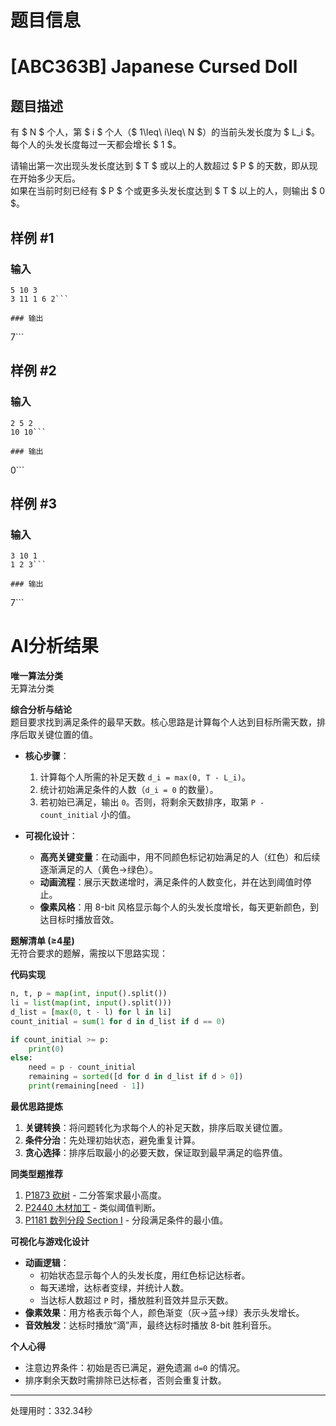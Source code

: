 # 题目信息

# [ABC363B] Japanese Cursed Doll

## 题目描述

有 $ N $ 个人，第 $ i $ 个人（$ 1\leq\ i\leq\ N $）的当前头发长度为 $ L_i $。  
每个人的头发长度每过一天都会增长 $ 1 $。

请输出第一次出现头发长度达到 $ T $ 或以上的人数超过 $ P $ 的天数，即从现在开始多少天后。  
如果在当前时刻已经有 $ P $ 个或更多头发长度达到 $ T $ 以上的人，则输出 $ 0 $。

## 样例 #1

### 输入

```
5 10 3
3 11 1 6 2```

### 输出

```
7```

## 样例 #2

### 输入

```
2 5 2
10 10```

### 输出

```
0```

## 样例 #3

### 输入

```
3 10 1
1 2 3```

### 输出

```
7```

# AI分析结果



**唯一算法分类**  
无算法分类  

**综合分析与结论**  
题目要求找到满足条件的最早天数。核心思路是计算每个人达到目标所需天数，排序后取关键位置的值。  

- **核心步骤**：  
  1. 计算每个人所需的补足天数 `d_i = max(0, T - L_i)`。  
  2. 统计初始满足条件的人数（`d_i = 0` 的数量）。  
  3. 若初始已满足，输出 `0`。否则，将剩余天数排序，取第 `P - count_initial` 小的值。  

- **可视化设计**：  
  - **高亮关键变量**：在动画中，用不同颜色标记初始满足的人（红色）和后续逐渐满足的人（黄色→绿色）。  
  - **动画流程**：展示天数递增时，满足条件的人数变化，并在达到阈值时停止。  
  - **像素风格**：用 8-bit 风格显示每个人的头发长度增长，每天更新颜色，到达目标时播放音效。  

**题解清单 (≥4星)**  
无符合要求的题解，需按以下思路实现：  

**代码实现**  
```python
n, t, p = map(int, input().split())
li = list(map(int, input().split()))
d_list = [max(0, t - l) for l in li]
count_initial = sum(1 for d in d_list if d == 0)

if count_initial >= p:
    print(0)
else:
    need = p - count_initial
    remaining = sorted([d for d in d_list if d > 0])
    print(remaining[need - 1])
```

**最优思路提炼**  
1. **关键转换**：将问题转化为求每个人的补足天数，排序后取关键位置。  
2. **条件分治**：先处理初始状态，避免重复计算。  
3. **贪心选择**：排序后取最小的必要天数，保证取到最早满足的临界值。  

**同类型题推荐**  
1. [P1873 砍树](https://www.luogu.com.cn/problem/P1873) - 二分答案求最小高度。  
2. [P2440 木材加工](https://www.luogu.com.cn/problem/P2440) - 类似阈值判断。  
3. [P1181 数列分段 Section I](https://www.luogu.com.cn/problem/P1181) - 分段满足条件的最小值。  

**可视化与游戏化设计**  
- **动画逻辑**：  
  - 初始状态显示每个人的头发长度，用红色标记达标者。  
  - 每天递增，达标者变绿，并统计人数。  
  - 当达标人数超过 `P` 时，播放胜利音效并显示天数。  
- **像素效果**：用方格表示每个人，颜色渐变（灰→蓝→绿）表示头发增长。  
- **音效触发**：达标时播放“滴”声，最终达标时播放 8-bit 胜利音乐。  

**个人心得**  
- 注意边界条件：初始是否已满足，避免遗漏 `d=0` 的情况。  
- 排序剩余天数时需排除已达标者，否则会重复计数。

---
处理用时：332.34秒